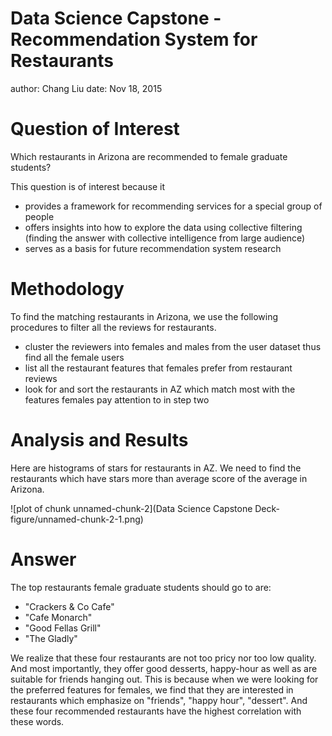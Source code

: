 Data Science Capstone - Recommendation System for Restaurants
========================================================
author: Chang Liu
date: Nov 18, 2015

Question of Interest
========================================================

Which restaurants in Arizona are recommended to female graduate students?

This question is of interest because it 
- provides a framework for recommending services for a special group of people
- offers insights into how to explore the data using collective filtering (finding the answer with collective intelligence from large audience) 
- serves as a basis for future recommendation system research


Methodology
========================================================
 To find the matching restaurants in Arizona, we use the following procedures to filter all the reviews for restaurants.
 
- cluster the reviewers into females and males from the user dataset thus find all the female users
- list all the restaurant features that females prefer from restaurant reviews
- look for and sort the restaurants in AZ which match most with the features females pay attention to in step two




Analysis and Results
========================================================

Here are histograms of stars for restaurants in AZ. We need to find the restaurants which have stars more than average score of the average in Arizona.

![plot of chunk unnamed-chunk-2](Data Science Capstone Deck-figure/unnamed-chunk-2-1.png) 

Answer
========================================================

The top restaurants female graduate students should go to are: 

* "Crackers & Co Cafe"
* "Cafe Monarch" 
* "Good Fellas Grill"
* "The Gladly"


We realize that these four restaurants are not too pricy nor too low quality. And most importantly, they offer good desserts, happy-hour as well as are suitable for friends hanging out. This is because when we were looking for the preferred features for females, we find that they are interested in restaurants which emphasize on "friends", "happy hour", "dessert". And these four recommended restaurants have the highest correlation with these words. 
